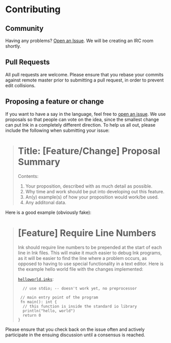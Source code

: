 Contributing
============

Community
---------

Having any problems? [Open an Issue](https://github.com/ink-lang/ink/issues).
We will be creating an IRC room shortly.

Pull Requests
-------------

All pull requests are welcome. Please ensure that you rebase your commits
against remote master prior to submitting a pull request, in order to
prevent edit collisions.

Proposing a feature or change
-----------------------------

If you want to have a say in the language, feel free to
[open an issue](https://github.com/ink-lang/ink/issues). We use proposals
so that people can vote on the idea, since the smallest change can put Ink
in a completely different direction. To help us all out, please include
the following when submitting your issue:

> Title: [Feature/Change] Proposal Summary
> =====================================
>
> Contents:
>
> 1. Your proposition, described with as much detail as possible.
> 2. Why time and work should be put into developing out this feature.
> 3. An(y) example(s) of how your proposition would work/be used.
> 4. Any additonal data.

Here is a good example (obviously fake):

> [Feature] Require Line Numbers
> ==============================
>
> Ink should require line numbers to be prepended at the start of each
> line in Ink files. This will make it much easier to debug Ink programs,
> as it will be easier to find the line where a problem occurs, as opposed
> to having to use special functionality in a text editor. Here is the
> example hello world file with the changes implemented:
>
> [`helloworld.inks`](/examples/helloworld.inks):
> ```ink
> 	// use stdio; -- doesn't work yet, no preprocessor
>
>  // main entry point of the program
>  fn main(): int {
> 	// this function is inside the standard io library
> 	println("hello, world")
> 	return 0
> }
> ```

Please ensure that you check back on the issue often and actively participate
in the ensuing discussion until a consensus is reached.
